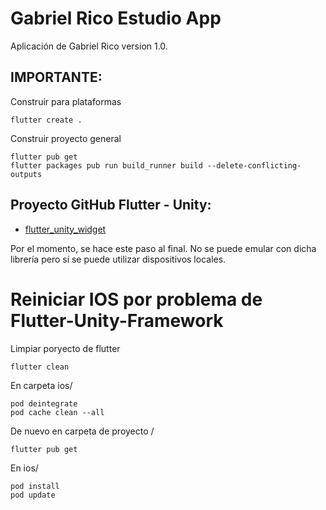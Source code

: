 # Gabriel Rico Estudio App

Aplicación de Gabriel Rico version 1.0.


## IMPORTANTE:

Construir para plataformas

```
flutter create .
```

Construir proyecto general

```
flutter pub get
flutter packages pub run build_runner build --delete-conflicting-outputs
```


## Proyecto GitHub Flutter - Unity:

- [flutter_unity_widget](https://github.com/juicycleff/flutter-unity-view-widget)

Por el momento, se hace este paso al final. No se puede emular con dicha librería pero sí se puede utilizar dispositivos locales.

# Reiniciar IOS por problema de Flutter-Unity-Framework

Limpiar poryecto de flutter

```
flutter clean
```

En carpeta ios/

```
pod deintegrate
pod cache clean --all
```

De nuevo en carpeta de proyecto /
```
flutter pub get
```

En ios/
```
pod install
pod update
```
